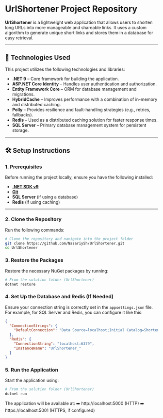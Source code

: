 # UrlShortener Project Repository

**UrlShortener** is a lightweight web application that allows users to shorten long URLs into more manageable and shareable links. It uses a custom algorithm to generate unique short links and stores them in a database for easy retrieval.

---

## 🚀 Technologies Used

This project utilizes the following technologies and libraries:

- **.NET 9** – Core framework for building the application.
- **ASP.NET Core Identity** – Handles user authentication and authorization.
- **Entity Framework Core** – ORM for database management and migrations.
- **HybridCache** – Improves performance with a combination of in-memory and distributed caching.
- **Polly** – Provides resilience and fault-handling strategies (e.g., retries, fallbacks).
- **Redis** – Used as a distributed caching solution for faster response times.
- **SQL Server** – Primary database management system for persistent storage.

---

## 🛠 Setup Instructions

### 1. Prerequisites

Before running the project locally, ensure you have the following installed:

- **[.NET SDK v9](https://dotnet.microsoft.com/download/dotnet/9.0)**  
- **[Git](https://git-scm.com/downloads)**  
- **SQL Server** (if using a database)  
- **Redis** (if using caching)  

---

### 2. Clone the Repository

Run the following commands:

```bash
# Clone the repository and navigate into the project folder
git clone https://github.com/NazariySh/UrlShortener.git
cd UrlShortener
```

### 3. Restore the Packages

Restore the necessary NuGet packages by running:

```bash
# From the solution folder (UrlShortener)
dotnet restore
```

### 4. Set Up the Database and Redis (If Needed)

Ensure your connection string is correctly set in the `appsettings.json` file. For example, for SQL Server and Redis, you can configure it like this:

```json
{
  "ConnectionStrings": {
    "DefaultConnection": "Data Source=localhost;Initial Catalog=ShortenedUrlDB;Integrated Security=True;Connect Timeout=30;Encrypt=True;Trust Server Certificate=True;Application Intent=ReadWrite;Multi Subnet Failover=False"
  },
  "Redis": {
    "ConnectionString": "localhost:6379",
    "InstanceName": "UrlShortener_"
  }
}
```

### 5. Run the Application

Start the application using:

```bash
# From the solution folder (UrlShortener)
dotnet run
```

The application will be available at:
➡️ http://localhost:5000 (HTTP)
➡️ https://localhost:5001 (HTTPS, if configured)